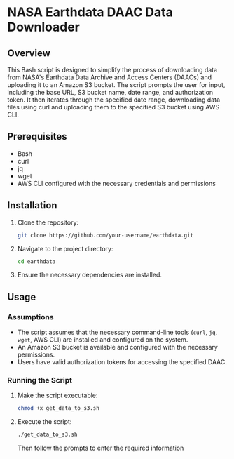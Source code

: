 # NASA Earthdata DAAC Data Downloader

## Overview

This Bash script is designed to simplify the process of downloading data from NASA's Earthdata Data Archive and Access Centers (DAACs) and uploading it to an Amazon S3 bucket. The script prompts the user for input, including the base URL, S3 bucket name, date range, and authorization token. It then iterates through the specified date range, downloading data files using curl and uploading them to the specified S3 bucket using AWS CLI.

## Prerequisites

- Bash
- curl
- jq
- wget
- AWS CLI configured with the necessary credentials and permissions

## Installation

1. Clone the repository:

   ```bash
   git clone https://github.com/your-username/earthdata.git
   ```

2. Navigate to the project directory:
   ```bash 
   cd earthdata
   ```
3. Ensure the necessary dependencies are installed. 

## Usage

### Assumptions

- The script assumes that the necessary command-line tools (`curl`, `jq`, `wget`, AWS CLI) are installed and configured on the system.
- An Amazon S3 bucket is available and configured with the necessary permissions.
- Users have valid authorization tokens for accessing the specified DAAC.

### Running the Script

1. Make the script executable:

   ```bash
   chmod +x get_data_to_s3.sh
   ```
2. Execute the script:
   ```bash 
   ./get_data_to_s3.sh
   ```
   Then follow the prompts to enter the required information 

